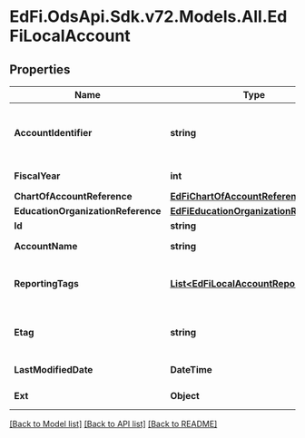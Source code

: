 # EdFi.OdsApi.Sdk.v72.Models.All.EdFiLocalAccount

## Properties

Name | Type | Description | Notes
------------ | ------------- | ------------- | -------------
**AccountIdentifier** | **string** | Code value for the valid combination of account dimensions by LEA under which financials are reported. | 
**FiscalYear** | **int** | The fiscal year for the account. | 
**ChartOfAccountReference** | [**EdFiChartOfAccountReference**](EdFiChartOfAccountReference.md) |  | 
**EducationOrganizationReference** | [**EdFiEducationOrganizationReference**](EdFiEducationOrganizationReference.md) |  | 
**Id** | **string** |  | [optional] 
**AccountName** | **string** | A descriptive name for the account. | [optional] 
**ReportingTags** | [**List&lt;EdFiLocalAccountReportingTag&gt;**](EdFiLocalAccountReportingTag.md) | An unordered collection of localAccountReportingTags. Optional tag for accountability reporting. | [optional] 
**Etag** | **string** | A unique system-generated value that identifies the version of the resource. | [optional] 
**LastModifiedDate** | **DateTime** | The date and time the resource was last modified. | [optional] 
**Ext** | **Object** | Extensions to the LocalAccount entity. | [optional] 

[[Back to Model list]](../../README.md#documentation-for-models) [[Back to API list]](../../README.md#documentation-for-api-endpoints) [[Back to README]](../../README.md)

